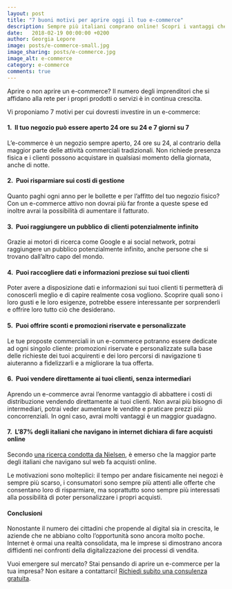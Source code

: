 ```yaml
---
layout: post
title: "7 buoni motivi per aprire oggi il tuo e-commerce"
description: Sempre più italiani comprano online! Scopri i vantaggi che può offrirti un e-commerce.
date:   2018-02-19 00:00:00 +0200
author: Georgia Lepore
image: posts/e-commerce-small.jpg
image_sharing: posts/e-commerce.jpg
image_alt: e-commerce
category: e-commerce
comments: true
---
```



Aprire o non aprire un e-commerce? Il numero degli imprenditori che si affidano alla rete per i propri prodotti o servizi è in continua crescita. 

Vi proponiamo 7 motivi per cui dovresti investire in un e-commerce:


#### 1.&nbsp; Il tuo negozio può essere aperto 24 ore su 24 e 7 giorni su 7

L’e-commerce è un negozio sempre aperto, 24 ore su 24, al contrario della maggior parte delle attività commerciali tradizionali. Non richiede presenza fisica e i clienti possono acquistare in qualsiasi momento della giornata, anche di notte. 


#### 2.&nbsp; Puoi risparmiare sui costi di gestione 

Quanto paghi ogni anno per le bollette e per l’affitto del tuo negozio fisico? Con un e-commerce attivo non dovrai più far fronte a queste spese ed inoltre avrai la possibilità di aumentare il fatturato. 


#### 3.&nbsp; Puoi raggiungere un pubblico di clienti potenzialmente infinito

Grazie ai motori di ricerca come Google e ai social network, potrai raggiungere un pubblico potenzialmente infinito, anche persone che si trovano dall’altro capo del mondo.


#### 4.&nbsp; Puoi raccogliere dati e informazioni preziose sui tuoi clienti

Poter avere a disposizione dati e informazioni sui tuoi clienti ti permetterà di conoscerli meglio e di capire realmente cosa vogliono. Scoprire quali sono i loro gusti e le loro esigenze, potrebbe essere interessante per sorprenderli e offrire loro tutto ciò che desiderano.


#### 5.&nbsp; Puoi offrire sconti e promozioni riservate e personalizzate

Le tue proposte commerciali in un e-commerce potranno essere dedicate ad ogni singolo cliente: promozioni riservate e personalizzate sulla base delle richieste dei tuoi acquirenti e dei loro percorsi di navigazione ti aiuteranno a fidelizzarli e a migliorare la tua offerta.


#### 6.&nbsp; Puoi vendere direttamente ai tuoi clienti, senza intermediari

Aprendo un e-commerce avrai l’enorme vantaggio di abbattere i costi di distribuzione vendendo direttamente ai tuoi clienti. Non avrai più bisogno di intermediari, potrai veder aumentare le vendite e praticare prezzi più concorrenziali. In ogni caso, avrai molti vantaggi è un maggior guadagno.


#### 7.&nbsp; L’87% degli italiani che navigano in internet dichiara di fare acquisti online

Secondo [una ricerca condotta da Nielsen][1], è emerso che la maggior parte degli italiani che navigano sul web fa acquisti online. 

Le motivazioni sono molteplici: il tempo per andare fisicamente nei negozi è sempre più scarso, i consumatori  sono sempre più attenti alle offerte che consentano loro di risparmiare, ma soprattutto sono sempre più interessati alla possibilità di poter personalizzare i propri acquisti.

#### Conclusioni

Nonostante il numero dei cittadini che propende al digital sia in crescita, le aziende che ne abbiano colto l’opportunità sono ancora molto poche. Internet è ormai una realtà consolidata, ma le imprese si dimostrano ancora diffidenti nei confronti della digitalizzazione dei processi di vendita.

Vuoi emergere sul mercato? Stai pensando di aprire un e-commerce per la tua impresa? Non esitare a contattarci! [Richiedi subito una consulenza gratuita][2].



[1]:http://www.nielsen.com/it/it/press-room/2017/connected-commerce.html
[2]:https://deltalocalmarketing.it/consulenza-gratuita


